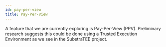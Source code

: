 ```yaml
---
id: pay-per-view
title: Pay-Per-View
---
```


A feature that we are currently exploring is Pay-Per-View (PPV). Preliminary research suggests
this could be done using a Trusted Execution Environment as we see in the SubstraTEE project.